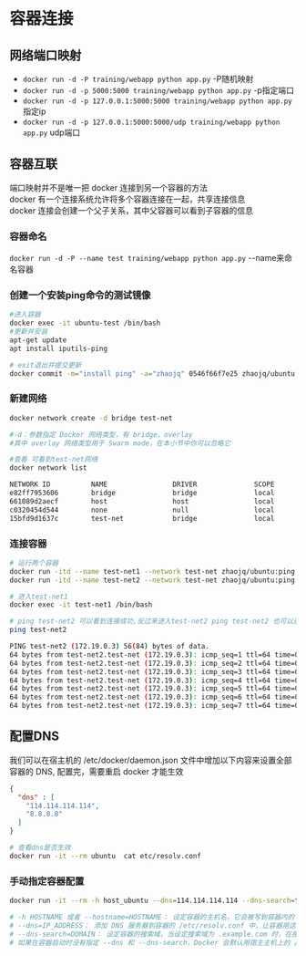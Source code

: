 # 容器连接

## 网络端口映射
* `docker run -d -P training/webapp python app.py` -P随机映射
* `docker run -d -p 5000:5000 training/webapp python app.py` -p指定端口
* `docker run -d -p 127.0.0.1:5000:5000 training/webapp python app.py` 指定ip
* `docker run -d -p 127.0.0.1:5000:5000/udp training/webapp python app.py` udp端口

## 容器互联
端口映射并不是唯一把 docker 连接到另一个容器的方法    
docker 有一个连接系统允许将多个容器连接在一起，共享连接信息  
docker 连接会创建一个父子关系，其中父容器可以看到子容器的信息  

### 容器命名
`docker run -d -P --name test training/webapp python app.py`  --name来命名容器

### 创建一个安装ping命令的测试镜像
```bash
#进入容器
docker exec -it ubuntu-test /bin/bash
#更新并安装
apt-get update
apt install iputils-ping

# exit退出并提交更新
docker commit -m="install ping" -a="zhaojq" 0546f66f7e25 zhaojq/ubuntu:ping
```

### 新建网络
```bash
docker network create -d bridge test-net

#-d：参数指定 Docker 网络类型，有 bridge、overlay
#其中 overlay 网络类型用于 Swarm mode，在本小节中你可以忽略它

#查看 可看到test-net网络
docker network list 

NETWORK ID          NAME                DRIVER              SCOPE
e82ff7953606        bridge              bridge              local
661089d2aecf        host                host                local
c0320454d544        none                null                local
15bfd9d1637c        test-net            bridge              local
```

### 连接容器
```bash
# 运行两个容器
docker run -itd --name test-net1 --network test-net zhaojq/ubuntu:ping /bin/bash
docker run -itd --name test-net2 --network test-net zhaojq/ubuntu:ping /bin/bash

# 进入test-net1
docker exec -it test-net1 /bin/bash

# ping test-net2 可以看到连接成功,反过来进入test-net2 ping test-net2 也可以连接成功
ping test-net2

PING test-net2 (172.19.0.3) 56(84) bytes of data.
64 bytes from test-net2.test-net (172.19.0.3): icmp_seq=1 ttl=64 time=0.070 ms
64 bytes from test-net2.test-net (172.19.0.3): icmp_seq=2 ttl=64 time=0.054 ms
64 bytes from test-net2.test-net (172.19.0.3): icmp_seq=3 ttl=64 time=0.054 ms
64 bytes from test-net2.test-net (172.19.0.3): icmp_seq=4 ttl=64 time=0.059 ms
64 bytes from test-net2.test-net (172.19.0.3): icmp_seq=5 ttl=64 time=0.046 ms
64 bytes from test-net2.test-net (172.19.0.3): icmp_seq=6 ttl=64 time=0.045 ms
64 bytes from test-net2.test-net (172.19.0.3): icmp_seq=7 ttl=64 time=0.053 ms
```

## 配置DNS
我们可以在宿主机的 /etc/docker/daemon.json 文件中增加以下内容来设置全部容器的 DNS, 配置完，需要重启 docker 才能生效
```json
{
  "dns" : [
    "114.114.114.114",
    "8.8.8.8"
  ]
}
```

```bash
# 查看dns是否生效
docker run -it --rm ubuntu  cat etc/resolv.conf
```

### 手动指定容器配置
```bash
docker run -it --rm -h host_ubuntu --dns=114.114.114.114 --dns-search=test.com ubuntu

# -h HOSTNAME 或者 --hostname=HOSTNAME： 设定容器的主机名，它会被写到容器内的 /etc/hostname 和 /etc/hosts。
# --dns=IP_ADDRESS： 添加 DNS 服务器到容器的 /etc/resolv.conf 中，让容器用这个服务器来解析所有不在 /etc/hosts 中的主机名。
# --dns-search=DOMAIN： 设定容器的搜索域，当设定搜索域为 .example.com 时，在搜索一个名为 host 的主机时，DNS 不仅搜索 host，还会搜索 host.example.com
# 如果在容器启动时没有指定 --dns 和 --dns-search，Docker 会默认用宿主主机上的 /etc/resolv.conf 来配置容器的 DNS
```